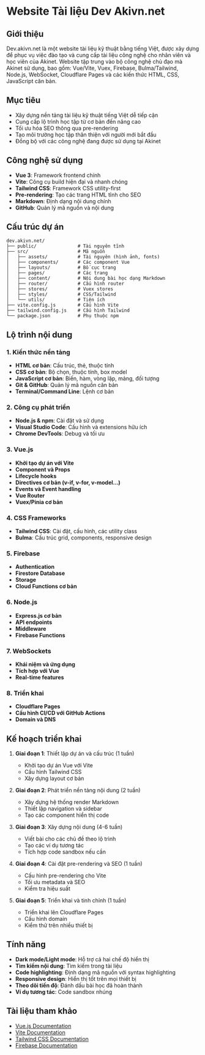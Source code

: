 # Website Tài liệu Dev Akivn.net

## Giới thiệu

Dev.akivn.net là một website tài liệu kỹ thuật bằng tiếng Việt, được xây dựng để phục vụ việc đào tạo và cung cấp tài liệu công nghệ cho nhân viên và học viên của Akinet. Website tập trung vào bộ công nghệ chủ đạo mà Akinet sử dụng, bao gồm: Vue/Vite, Vuex, Firebase, Bulma/Tailwind, Node.js, WebSocket, Cloudflare Pages và các kiến thức HTML, CSS, JavaScript căn bản.

## Mục tiêu

- Xây dựng nền tảng tài liệu kỹ thuật tiếng Việt dễ tiếp cận
- Cung cấp lộ trình học tập từ cơ bản đến nâng cao
- Tối ưu hóa SEO thông qua pre-rendering
- Tạo môi trường học tập thân thiện với người mới bắt đầu
- Đồng bộ với các công nghệ đang được sử dụng tại Akinet

## Công nghệ sử dụng

- **Vue 3**: Framework frontend chính
- **Vite**: Công cụ build hiện đại và nhanh chóng
- **Tailwind CSS**: Framework CSS utility-first
- **Pre-rendering**: Tạo các trang HTML tĩnh cho SEO
- **Markdown**: Định dạng nội dung chính
- **GitHub**: Quản lý mã nguồn và nội dung

## Cấu trúc dự án

```
dev.akivn.net/
├── public/               # Tài nguyên tĩnh
├── src/                  # Mã nguồn
│   ├── assets/           # Tài nguyên (hình ảnh, fonts)
│   ├── components/       # Các component Vue
│   ├── layouts/          # Bố cục trang
│   ├── pages/            # Các trang
│   ├── content/          # Nội dung bài học dạng Markdown
│   ├── router/           # Cấu hình router
│   ├── stores/           # Vuex stores
│   ├── styles/           # CSS/Tailwind
│   └── utils/            # Tiện ích
├── vite.config.js        # Cấu hình Vite
├── tailwind.config.js    # Cấu hình Tailwind
└── package.json          # Phụ thuộc npm
```

## Lộ trình nội dung

### 1. Kiến thức nền tảng
- **HTML cơ bản**: Cấu trúc, thẻ, thuộc tính
- **CSS cơ bản**: Bộ chọn, thuộc tính, box model
- **JavaScript cơ bản**: Biến, hàm, vòng lặp, mảng, đối tượng
- **Git & GitHub**: Quản lý mã nguồn căn bản
- **Terminal/Command Line**: Lệnh cơ bản

### 2. Công cụ phát triển
- **Node.js & npm**: Cài đặt và sử dụng
- **Visual Studio Code**: Cấu hình và extensions hữu ích
- **Chrome DevTools**: Debug và tối ưu

### 3. Vue.js
- **Khởi tạo dự án với Vite**
- **Component và Props**
- **Lifecycle hooks**
- **Directives cơ bản (v-if, v-for, v-model...)**
- **Events và Event handling**
- **Vue Router**
- **Vuex/Pinia cơ bản**

### 4. CSS Frameworks
- **Tailwind CSS**: Cài đặt, cấu hình, các utility class
- **Bulma**: Cấu trúc grid, components, responsive design

### 5. Firebase
- **Authentication**
- **Firestore Database**
- **Storage**
- **Cloud Functions cơ bản**

### 6. Node.js
- **Express.js cơ bản**
- **API endpoints**
- **Middleware**
- **Firebase Functions**

### 7. WebSockets
- **Khái niệm và ứng dụng**
- **Tích hợp với Vue**
- **Real-time features**

### 8. Triển khai
- **Cloudflare Pages**
- **Cấu hình CI/CD với GitHub Actions**
- **Domain và DNS**

## Kế hoạch triển khai

1. **Giai đoạn 1**: Thiết lập dự án và cấu trúc (1 tuần)
   - Khởi tạo dự án Vue với Vite
   - Cấu hình Tailwind CSS
   - Xây dựng layout cơ bản

2. **Giai đoạn 2**: Phát triển nền tảng nội dung (2 tuần)
   - Xây dựng hệ thống render Markdown
   - Thiết lập navigation và sidebar
   - Tạo các component hiển thị code

3. **Giai đoạn 3**: Xây dựng nội dung (4-6 tuần)
   - Viết bài cho các chủ đề theo lộ trình
   - Tạo các ví dụ tương tác
   - Tích hợp code sandbox nếu cần

4. **Giai đoạn 4**: Cài đặt pre-rendering và SEO (1 tuần)
   - Cấu hình pre-rendering cho Vite
   - Tối ưu metadata và SEO
   - Kiểm tra hiệu suất

5. **Giai đoạn 5**: Triển khai và tinh chỉnh (1 tuần)
   - Triển khai lên Cloudflare Pages
   - Cấu hình domain
   - Kiểm thử trên nhiều thiết bị

## Tính năng

- **Dark mode/Light mode**: Hỗ trợ cả hai chế độ hiển thị
- **Tìm kiếm nội dung**: Tìm kiếm trong tài liệu
- **Code highlighting**: Định dạng mã nguồn với syntax highlighting
- **Responsive design**: Hiển thị tốt trên mọi thiết bị
- **Theo dõi tiến độ**: Đánh dấu bài học đã hoàn thành
- **Ví dụ tương tác**: Code sandbox nhúng

## Tài liệu tham khảo

- [Vue.js Documentation](https://vuejs.org/guide/introduction.html)
- [Vite Documentation](https://vitejs.dev/guide/)
- [Tailwind CSS Documentation](https://tailwindcss.com/docs)
- [Firebase Documentation](https://firebase.google.com/docs)
